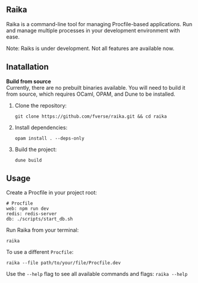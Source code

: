 ## Raika

Raika is a command-line tool for managing Procfile-based applications. Run and manage multiple processes in your development environment with ease.

Note: Raiks is under development. Not all features are available now.

## Inatallation

**Build from source**  
Currently, there are no prebuilt binaries available. You will need to build it from source, which requires OCaml, OPAM, and Dune to be installed.

1. Clone the repository:
   ```
   git clone https://github.com/fverse/raika.git && cd raika
   ```
3. Install dependencies:
   ```
   opam install . --deps-only
   ```
5. Build the project:
   ```
   dune build
   ```
## Usage
Create a Procfile in your project root:

```
# Procfile
web: npm run dev
redis: redis-server
db: ./scripts/start_db.sh
```

Run Raika from your terminal:
```
raika
```

To use a different `Procfile`:
```
raika --file path/to/your/file/Procfile.dev
```

Use the `--help` flag to see all available commands and flags: `raika --help`

